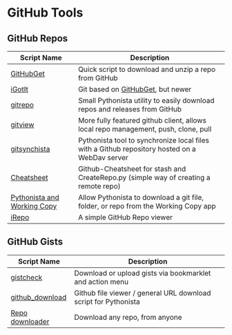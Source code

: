 # GitHub Tools

GitHub Repos
------------

| Script Name   | Description   | 
| ------------- | ------------- | 
| [GitHubGet][] | Quick script to download and unzip a repo from GitHub |
| [iGotIt][]    | Git based on [GitHubGet][], but newer |
| [gitrepo][]   | Small Pythonista utility to easily download repos and releases from GitHub |
| [gitview][]| More fully featured github client, allows local repo management, push, clone, pull |
| [gitsynchista][] | Pythonista tool to synchronize local files with a Github repository hosted on a WebDav server |
| [Cheatsheet][] | Github-Cheatsheet for stash and CreateRepo.py (simple way of creating a remote repo) |
| [Pythonista and Working Copy][] | Allow Pythonista to download a git file, folder, or repo from the Working Copy app |
| [iRepo][] | A simple GitHub Repo viewer |

GitHub Gists
------------

| Script Name        | Description   | 
| -------------      | ------------- | 
| [gistcheck][]  |  Download or upload gists via bookmarklet and action menu |
| [github_download][] | Github file viewer / general URL download script for Pythonista |
| [Repo downloader][] | Download any repo, from anyone |

[gistcheck]: https://gist.github.com/jsbain/1c95b3491d65d9e24456#
[GitHubGet]: https://github.com/jsbain/GitHubGet
[github_download]: https://gist.github.com/SpotlightKid/04c2b5ce5978c0d66e6e
[gitrepo]: https://github.com/Vik2015/gitrepo
[gitview]: https://github.com/jsbain/gitview
[Repo downloader]: https://gist.github.com/671620616/3e04758185af8f98bf72
[gitsynchista]: https://github.com/marcus67/gitsynchista
[Cheatsheet]: https://github.com/humberry/Github-Cheatsheet
[Pythonista and Working Copy]: https://github.com/cclauss/Pythonista-and-Working-Copy
[iGotIt]: https://github.com/GoDzM4TT3O/iGotIt
[iRepo]: https://github.com/GoDzM4TT3O/iRepo
